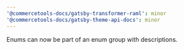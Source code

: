 ```yaml
---
'@commercetools-docs/gatsby-transformer-raml': minor
'@commercetools-docs/gatsby-theme-api-docs': minor
---
```


Enums can now be part of an enum group with descriptions.
